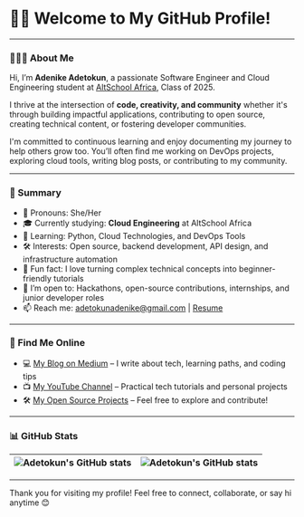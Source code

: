 # 👋🏾 Welcome to My GitHub Profile!

---

### 👩🏾‍💻 About Me

Hi, I’m **Adenike Adetokun**, a passionate Software Engineer and Cloud Engineering student at [AltSchool Africa](https://engineering.altschoolafrica.com/programs/cloud-engineering), Class of 2025.

I thrive at the intersection of **code, creativity, and community** whether it's through building impactful applications, contributing to open source, creating technical content, or fostering developer communities.

I'm committed to continuous learning and enjoy documenting my journey to help others grow too. You’ll often find me working on DevOps projects, exploring cloud tools, writing blog posts, or contributing to my community.

---

### 📝 Summary

* 👩‍ Pronouns: She/Her
* 🎓 Currently studying: **Cloud Engineering** at AltSchool Africa
* 🧠 Learning: Python, Cloud Technologies, and DevOps Tools
* 🛠️ Interests: Open source, backend development, API design, and infrastructure automation
* 🌟 Fun fact: I love turning complex technical concepts into beginner-friendly tutorials
* 🤝 I’m open to: Hackathons, open-source contributions, internships, and junior developer roles
* 📫 Reach me: [adetokunadenike@gmail.com](mailto:adetokunadenike@gmail.com) | [Resume](#)

---

### 🔗 Find Me Online

* 💻 [My Blog on Medium](https://medium.com/@Cloud_baby) – I write about tech, learning paths, and coding tips
* 📺 [My YouTube Channel](https://www.youtube.com/channel/UCi4YhhEhmkkibS0Wfr_26xw) – Practical tech tutorials and personal projects
* 🛠️ [My Open Source Projects](https://github.com/AdetokunAdenike) – Feel free to explore and contribute!

---

### 📊 GitHub Stats
| <img align="center" src="https://github-readme-stats.vercel.app/api?username=AdetokunAdenike&show_icons=true&include_all_commits=true&hide_border=true" alt="Adetokun's GitHub stats" /> | <img align="center" src="https://github-readme-stats.vercel.app/api/top-langs/?username=AdetokunAdenike&langs_count=8&layout=compact&hide_border=true" alt="Adetokun's GitHub stats" /> |
| ------------- | ------------- |

---

Thank you for visiting my profile! Feel free to connect, collaborate, or say hi anytime 😊
